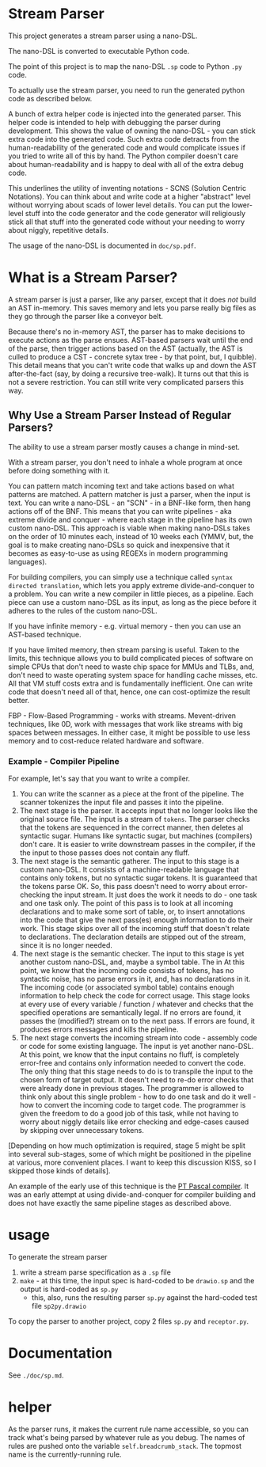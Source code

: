 # Stream Parser
This project generates a stream parser using a nano-DSL.

The nano-DSL is converted to executable Python code.

The point of this project is to map the nano-DSL `.sp` code to Python `.py` code.

To actually use the stream parser, you need to run the generated python code as described below.

A bunch of extra helper code is injected into the generated parser. This helper code is intended to help with debugging the parser during development. This shows the value of owning the nano-DSL - you can stick extra code into the generated code. Such extra code detracts from the human-readability of the generated code and would complicate issues if you tried to write all of this by hand. The Python compiler doesn't care about human-readability and is happy to deal with all of the extra debug code.

This underlines the utility of inventing notations - SCNS (Solution Centric Notations). You can think about and write code at a higher "abstract" level without worrying about scads of lower level details. You can put the lower-level stuff into the code generator and the code generator will religiously stick all that stuff into the generated code without your needing to worry about niggly, repetitive  details.

The usage of the nano-DSL is documented in `doc/sp.pdf`.

# What is a Stream Parser?

A stream parser is just a parser, like any parser, except that it does _not_ build an AST in-memory. This saves memory and lets you parse really big files as they go through the parser like a conveyor belt.

Because there's no in-memory AST, the parser has to make decisions to execute actions as the parse ensues. AST-based parsers wait until the end of the parse, then trigger actions based on the AST (actually, the AST is culled to produce a CST - concrete sytax tree - by that point, but, I quibble). This detail means that you can't write code that walks up and down the AST after-the-fact (say, by doing a recursive tree-walk). It turns out that this is not a severe restriction. You can still write very complicated parsers this way.

## Why Use a Stream Parser Instead of Regular Parsers?

The ability to use a stream parser mostly causes a change in mind-set. 

With a stream parser, you don't need to inhale a whole program at once before doing something with it.

You can pattern match incoming text and take actions based on what patterns are matched. A pattern matcher is just a parser, when the input is text. You can write a nano-DSL - an "SCN" - in a BNF-like form, then hang actions off of the BNF. This means that you can write pipelines - aka extreme divide and conquer - where each stage in the pipeline has its own custom nano-DSL. This approach is viable when making nano-DSLs takes on the order of 10 minutes each, instead of 10 weeks each (YMMV, but, the goal is to make creating nano-DSLs so quick and inexpensive that it becomes as easy-to-use as using REGEXs in modern programming languages).

For building compilers, you can simply use a technique called `syntax directed translation`, which lets you apply extreme divide-and-conquer to a problem. You can write a new compiler in little pieces, as a pipeline. Each piece can use a custom nano-DSL as its input, as long as the piece before it adheres to the rules of the custom nano-DSL.

If you have infinite memory - e.g. virtual memory - then you can use an AST-based technique.

If you have limited memory, then stream parsing is useful. Taken to the limits, this technique allows you to build complicated pieces of software on simple CPUs that don't need to waste chip space for MMUs and TLBs, and, don't need to waste operating system space for handling cache misses, etc. All that VM stuff costs extra and is fundamentally inefficient. One can write code that doesn't need all of that, hence, one can cost-optimize the result better.

FBP - Flow-Based Programming - works with streams. Mevent-driven techniques, like 0D, work with messages that work like streams with big spaces between messages. In either case, it might be possible to use less memory and to cost-reduce related hardware and software.

### Example - Compiler Pipeline
For example, let's say that you want to write a compiler. 
1. You can write the scanner as a piece at the front of the pipeline. The scanner tokenizes the input file and passes it into the pipeline.
2. The next stage is the parser. It accepts input that no longer looks like the original source file. The input is a stream of `tokens`. The parser checks that the tokens are sequenced in the correct manner, then deletes al syntactic sugar. Humans like syntactic sugar, but machines (compilers) don't care. It is easier to write downstream passes in the compiler, if the the input to those passes does not contain any fluff.
3. The next stage is the semantic gatherer. The input to this stage is a custom nano-DSL. It consists of a machine-readable language that contains only tokens, but no syntactic sugar tokens. It is guaranteed that the tokens parse OK. So, this pass doesn't need to worry about error-checking the input stream. It just does the work it needs to do - one task and one task only. The point of this pass is to look at all incoming declarations and to make some sort of table, or, to insert annotations into the code that give the next pass(es) enough information to do their work. This stage skips over all of the incoming stuff that doesn't relate to declarations. The declaration details are stipped out of the stream, since it is no longer needed.
4. The next stage is the semantic checker. The input to this stage is yet another custom nano-DSL, and, maybe a symbol table. The in At this point, we know that the incoming code consists of tokens, has no syntactic noise, has no parse errors in it, and, has no declarations in it. The incoming code (or associated symbol table) contains enough information to help check the code for correct usage. This stage looks at every use of every variable / function / whatever and checks that the specified operations are semantically legal. If no errors are found, it passes the (modified?) stream on to the next pass. If errors are found, it produces errors messages and kills the pipeline.
5. The next stage converts the incoming stream into code - assembly code or code for some existing language. The input is yet another nano-DSL. At this point, we know that the input contains no fluff, is completely error-free and contains only information needed to convert the code. The only thing that this stage needs to do is to transpile the input to the chosen form of target output. It doesn't need to re-do error checks that were already done in previous stages. The programmer is allowed to think only about this single problem - how to do one task and do it well - how to convert the incoming code to target code. The programmer is given the freedom to do a good job of this task, while not having to worry about niggly details like error checking and edge-cases caused by skipping over unnecessary tokens.

[Depending on how much optimization is required, stage 5 might be split into several sub-stages, some of which might be positioned in the pipeline at various, more convenient places. I want to keep this discussion KISS, so I skipped those kinds of details].

An example of the early use of this technique is the [PT Pascal compiler](https://research.cs.queensu.ca/home/cordy/pub/downloads/ssl/). It was an early attempt at using divide-and-conquer for compiler building and does not have exactly the same pipeline stages as described above.

# usage

To generate the stream parser
1. write a stream parse specification as a `.sp` file
2. `make` - at this time, the input spec is hard-coded to be `drawio.sp` and the output is hard-coded as `sp.py`
   - this, also, runs the resulting parser `sp.py` against the hard-coded test file `sp2py.drawio`

To copy the parser to another project, copy 2 files `sp.py` and `receptor.py`.

# Documentation
See `./doc/sp.md`.

# helper 

As the parser runs, it makes the current rule name accessible, so you can track what's being parsed by whatever rule as you debug. The names of rules are pushed onto the variable `self.breadcrumb_stack`. The topmost name is the currently-running rule.
